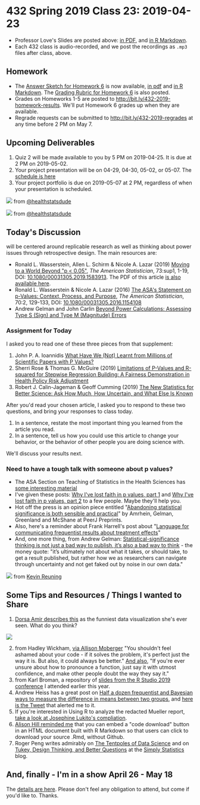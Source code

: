 # 432 Spring 2019 Class 23: 2019-04-23

- Professor Love's Slides are posted above: [in PDF](https://github.com/THOMASELOVE/2019-432/blob/master/slides/class23/432_2019_slides23.pdf), and [in R Markdown](https://github.com/THOMASELOVE/2019-432/blob/master/slides/class23/432_2019_slides23.Rmd).
- Each 432 class is audio-recorded, and we post the recordings as `.mp3` files after class, above.

## Homework

- The [Answer Sketch for Homework 6](https://github.com/THOMASELOVE/2019-432/blob/master/homework/homework6/hw6_sketch/432_2019_hw6_sketch.pdf) is now available, [in pdf](https://github.com/THOMASELOVE/2019-432/blob/master/homework/homework6/hw6_sketch/432_2019_hw6_sketch.pdf) and [in R Markdown](https://github.com/THOMASELOVE/2019-432/blob/master/homework/homework6/hw6_sketch/432_2019_hw6_sketch.Rmd). The [Grading Rubric for Homework 6](https://github.com/THOMASELOVE/2019-432/blob/master/homework/homework6/hw6_sketch/432_2019_hw6_rubric.pdf) is also posted.
- Grades on Homeworks 1-5 are posted to http://bit.ly/432-2019-homework-results. We'll put Homework 6 grades up when they are available.
- Regrade requests can be submitted to http://bit.ly/432-2019-regrades at any time before 2 PM on May 7.

## Upcoming Deliverables

1. Quiz 2 will be made available to you by 5 PM on 2019-04-25. It is due at 2 PM on 2019-05-02.
2. Your project presentation will be on 04-29, 04-30, 05-02, or 05-07. The [schedule is here](https://github.com/THOMASELOVE/2019-432/blob/master/projects/project2/project2-schedule.md)
3. Your project portfolio is due on 2019-05-07 at 2 PM, regardless of when your presentation is scheduled.

![](https://github.com/THOMASELOVE/2019-432/blob/master/slides/class23/figures/dude.PNG) from [@healthstatsdude](https://twitter.com/healthstatsdude/status/1102442635233382400)

![](https://github.com/THOMASELOVE/2019-432/blob/master/slides/class23/figures/dude2.PNG) from [@healthstatsdude](https://twitter.com/healthstatsdude/status/1119390175350513664)

## Today's Discussion

will be centered around replicable research as well as thinking about power issues through retrospective design. The main resources are:

- Ronald L. Wasserstein, Allen L. Schirm & Nicole A. Lazar (2019) [Moving to a World Beyond "p < 0.05"](https://www.tandfonline.com/doi/full/10.1080/00031305.2019.1583913), *The American Statistician*, 73:sup1, 1-19, DOI: [10.1080/00031305.2019.1583913](https://doi.org/10.1080/00031305.2019.1583913). The PDF of this article [is also available here](https://github.com/THOMASELOVE/2019-432/blob/master/slides/class22/Moving%20to%20a%20World%20Beyond%20p%200%2005.pdf).
- Ronald L. Wasserstein & Nicole A. Lazar (2016) [The ASA's Statement on p-Values: Context, Process, and Purpose](https://www.tandfonline.com/doi/full/10.1080/00031305.2016.1154108), *The American Statistician*, 70:2, 129-133, DOI:
[10.1080/00031305.2016.1154108](https://doi.org/10.1080/00031305.2016.1154108)
- Andrew Gelman and John Carlin [Beyond Power Calculations: Assessing Type S (Sign) and Type M (Magnitude) Errors](https://github.com/THOMASELOVE/2019-432/blob/master/slides/class23/Gelman%20and%20Carlin%202014%20Beyond%20Power%20Calculations.pdf)

### Assignment for Today

I asked you to read one of these three pieces from that supplement:

1. John P. A. Ioannidis [What Have We (Not) Learnt from Millions of Scientific Papers with P Values?](https://www.tandfonline.com/doi/full/10.1080/00031305.2018.1447512)
2. Sherri Rose & Thomas G. McGuire (2019) [Limitations of P-Values and R-squared for Stepwise Regression Building: A Fairness Demonstration in Health Policy Risk Adjustment](https://www.tandfonline.com/doi/full/10.1080/00031305.2018.1518269)
3. Robert J. Calin-Jageman & Geoff Cumming (2019) [The New Statistics for Better Science: Ask How Much, How Uncertain, and What Else Is Known](https://www.tandfonline.com/doi/full/10.1080/00031305.2018.1518266)

After you'd read your chosen article, I asked you to respond to these two questions, and bring your responses to class today.

1. In a sentence, restate the most important thing you learned from the article you read.
2. In a sentence, tell us how you could use this article to change your behavior, or the behavior of other people you are doing science with.

We'll discuss your results next.

### Need to have a tough talk with someone about p values?

- The ASA Section on Teaching of Statistics in the Health Sciences has [some interesting material](https://tshsblog.wixsite.com/main/single-post/2018/05/08/ReadyResources-Publications-for-teaching-p-values)
- I've given these posts: [Why I've lost faith in p values, part 1](https://lucklab.ucdavis.edu/blog/2018/4/19/why-i-lost-faith-in-p-values) and [Why I've lost faith in p values, part 2](https://lucklab.ucdavis.edu/blog/2018/4/28/why-ive-lost-faith-in-p-values-part-2) to a few people. Maybe they'll help you.
- Hot off the press is an opinion piece entitled "[Abandoning statistical significance is both sensible and practical](https://peerj.com/preprints/27657/)" by Amrhein, Gelman, Greenland and McShane at PeerJ Preprints.
- Also, here's a reminder about Frank Harrell's post about "[Language for communicating frequentist results about treatment effects](https://discourse.datamethods.org/t/language-for-communicating-frequentist-results-about-treatment-effects/934)"
- And, one more thing, from Andrew Gelman: [Statistical-significance thinking is not just a bad way to publish, it’s also a bad way to think](https://statmodeling.stat.columbia.edu/2019/03/16/statistical-significance-thinking-is-not-just-a-bad-way-to-publish-its-also-a-bad-way-to-think/) - the money quote: "it’s ultimately not about what it takes, or should take, to get a result published, but rather how we as researchers can navigate through uncertainty and not get faked out by noise in our own data."

![](https://github.com/THOMASELOVE/2019-432/blob/master/slides/class23/shruggies.PNG) from [Kevin Reuning](https://twitter.com/KevinReuning/status/796107864704188420)

## Some Tips and Resources / Things I wanted to Share

1. [Dorsa Amir describes this](https://twitter.com/DorsaAmir/status/1118651866886361090) as the funniest data visualization she's ever seen. What do you think?

![](https://github.com/THOMASELOVE/2019-432/blob/master/slides/class23/figures/marijuana-viz.png)

2. from Hadley Wickham, [via Allison Moberger](https://twitter.com/allimoberger/status/1085268564821585921?s=11) "You shouldn't feel ashamed about your code - if it solves the problem, it's perfect just the way it is. But also, it could always be better." [And also](https://twitter.com/allimoberger/status/1085278208222810117?s=11), "If you're ever unsure about how to pronounce a function, just say it with utmost confidence, and make other people doubt the way they say it."
3. from Karl Broman, a repository of [slides from the R Studio 2019 conference](https://github.com/kbroman/RStudioConf2019Slides) I attended earlier this year.
4. Andrew Heiss has a great post on [Half a dozen frequentist and Bayesian ways to measure the difference in means between two groups](https://www.andrewheiss.com/blog/2019/01/29/diff-means-half-dozen-ways/), and [here is the Tweet](https://twitter.com/andrewheiss/status/1090387296036126720) that alerted me to it.
5. If you're interested in Using R to analyze the redacted Mueller report, [take a look at Josephine Lukito's compliation](https://www.jlukito.com/blog/2019/4/20/using-r-to-analyze-the-redacted-mueller-report).
6. [Alison Hill reminded me](https://twitter.com/apreshill/status/1108925218850893832?s=11) that you can embed a "code download" button in an HTML document built with R Markdown so that users can click to download your source .Rmd, without Github.
7. Roger Peng writes admirably on [The Tentpoles of Data Science](https://simplystatistics.org/2019/01/18/the-tentpoles-of-data-science/) and on [Tukey, Design Thinking, and Better Questions](https://simplystatistics.org/2019/04/17/tukey-design-thinking-and-better-questions/) at the [Simply Statistics](https://simplystatistics.org/) blog.

## And, finally - I'm in a show April 26 - May 18

The [details are here](https://github.com/THOMASELOVE/theater). Please don't feel any obligation to attend, but come if you'd like to. Thanks.
